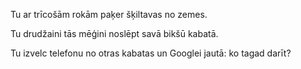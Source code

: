 Tu ar trīcošām rokām paķer šķiltavas no zemes. 

Tu drudžaini tās mēģini noslēpt savā bikšū kabatā.

Tu izvelc telefonu no otras kabatas un Googlei jautā: ko tagad darīt?